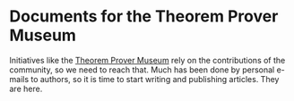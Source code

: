 # Documents for the Theorem Prover Museum

Initiatives like the [Theorem Prover Museum](http://theoremprover-museum.github.io) rely on the contributions of the community, so we need to reach that. Much has been done by personal e-mails to authors, so it is time to start writing and publishing articles. They are here. 

